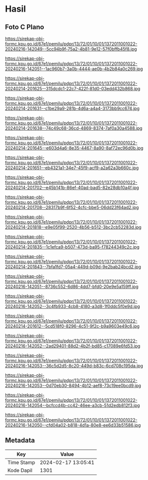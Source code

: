 # Hasil

## Foto C Plano

https://sirekap-obj-formc.kpu.go.id/67e1/pemilu/pdpr/13/72/01/10/01/1372011001022-20240216-142049--5cc94b9f-75a2-4b81-9e12-57f0bffb45f8.jpg

https://sirekap-obj-formc.kpu.go.id/67e1/pemilu/pdpr/13/72/01/10/01/1372011001022-20240216-142051--1ac960b7-3a0b-4444-ae0b-4b2b84a0c269.jpg

https://sirekap-obj-formc.kpu.go.id/67e1/pemilu/pdpr/13/72/01/10/01/1372011001022-20240214-201625--315dcdc1-22c7-422f-81d0-03edd432b868.jpg

https://sirekap-obj-formc.kpu.go.id/67e1/pemilu/pdpr/13/72/01/10/01/1372011001022-20240214-201631--c1be29a9-281b-4d6a-a4a4-3173bb9cc674.jpg

https://sirekap-obj-formc.kpu.go.id/67e1/pemilu/pdpr/13/72/01/10/01/1372011001022-20240214-201638--74c49c68-36cd-4869-8374-7af0a30a4588.jpg

https://sirekap-obj-formc.kpu.go.id/67e1/pemilu/pdpr/13/72/01/10/01/1372011001022-20240214-201645--e603d4a6-8e35-4467-8a90-8af72ec96d0b.jpg

https://sirekap-obj-formc.kpu.go.id/67e1/pemilu/pdpr/13/72/01/10/01/1372011001022-20240214-201651--eb4321a1-34e7-45f9-acf9-a2a62a3b660c.jpg

https://sirekap-obj-formc.kpu.go.id/67e1/pemilu/pdpr/13/72/01/10/01/1372011001022-20240214-201702--e45b141b-86ef-40ad-bad5-82e28db10a4f.jpg

https://sirekap-obj-formc.kpu.go.id/67e1/pemilu/pdpr/13/72/01/10/01/1372011001022-20240214-201708--28317b9f-6f52-4cfc-bbe5-06dd23f64ad2.jpg

https://sirekap-obj-formc.kpu.go.id/67e1/pemilu/pdpr/13/72/01/10/01/1372011001022-20240214-201818--e9e05f99-2520-4b56-b512-3bc2cb52283d.jpg

https://sirekap-obj-formc.kpu.go.id/67e1/pemilu/pdpr/13/72/01/10/01/1372011001022-20240214-201835--1c1efca9-b507-473d-ba95-f78244349c2c.jpg

https://sirekap-obj-formc.kpu.go.id/67e1/pemilu/pdpr/13/72/01/10/01/1372011001022-20240214-201843--7bfa1fd7-05a4-449d-b09d-9e2bab24bcd2.jpg

https://sirekap-obj-formc.kpu.go.id/67e1/pemilu/pdpr/13/72/01/10/01/1372011001022-20240216-142051--8736c552-6d86-4dd7-bfd0-20e9e5a159ff.jpg

https://sirekap-obj-formc.kpu.go.id/67e1/pemilu/pdpr/13/72/01/10/01/1372011001022-20240216-142052--3c4fb933-4cb8-4180-a3d8-1f0ddc5f0e9d.jpg

https://sirekap-obj-formc.kpu.go.id/67e1/pemilu/pdpr/13/72/01/10/01/1372011001022-20240214-201612--5cd518f0-8296-4c51-9f2c-b9a9603e49c6.jpg

https://sirekap-obj-formc.kpu.go.id/67e1/pemilu/pdpr/13/72/01/10/01/1372011001022-20240216-142052--2ad29401-88d2-4b2f-bd85-c17089e6fd53.jpg

https://sirekap-obj-formc.kpu.go.id/67e1/pemilu/pdpr/13/72/01/10/01/1372011001022-20240216-142053--36c5d2d5-8c20-449d-b83c-6cd708c195da.jpg

https://sirekap-obj-formc.kpu.go.id/67e1/pemilu/pdpr/13/72/01/10/01/1372011001022-20240216-142053--0d70eb30-8494-4b12-aef8-73c19ee0bcd9.jpg

https://sirekap-obj-formc.kpu.go.id/67e1/pemilu/pdpr/13/72/01/10/01/1372011001022-20240216-142054--bcfccd4b-cc42-46ee-a3cb-51d2edb812f3.jpg

https://sirekap-obj-formc.kpu.go.id/67e1/pemilu/pdpr/13/72/01/10/01/1372011001022-20240216-142050--cfd04a02-b818-4d1a-80e8-ee6d33b51586.jpg


## Metadata

| Key        | Value               |
| ---------- | ------------------- |
| Time Stamp | 2024-02-17 13:05:41 |
| Kode Dapil | 1301                |



